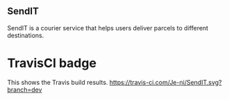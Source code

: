 ## SendIT
SendIT is a courier service that helps users deliver parcels to different destinations. 

# TravisCI badge
This shows the Travis build results.
https://travis-ci.com/Je-ni/SendIT.svg?branch=dev
